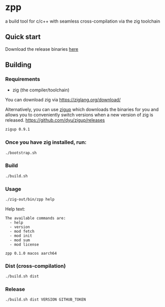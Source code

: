 # zpp
a build tool for c/c++ with seamless cross-compilation via the zig toolchain

## Quick start
Download the release binaries [here](https://github.com/zpplibs/zpp-cli/releases)


## Building

### Requirements
- zig (the compiler/toolchain)

You can download zig via https://ziglang.org/download/

Alternatively, you can use [zigup](https://github.com/marler8997/zigup) which downloads the binaries for you and allows you to conveniently switch versions when a new version of zig is released. https://github.com/dyu/zigup/releases
```sh
zigup 0.9.1
```

### Once you have zig installed, run:
```sh
./bootstrap.sh
```

### Build
```sh
./build.sh
```
### Usage
```sh
./zig-out/bin/zpp help
```
Help text:
```
The available commands are:
  - help
  - version
  - mod fetch
  - mod init
  - mod sum
  - mod license

zpp 0.1.0 macos aarch64
```

### Dist (cross-compilation)
```sh
./build.sh dist
```

### Release
```sh
./build.sh dist VERSION GITHUB_TOKEN
```

